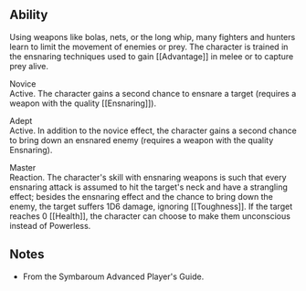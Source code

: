## Ability
Using weapons like bolas, nets, or the long whip, many fighters and hunters learn to limit the movement of enemies or prey. The character is trained in the ensnaring techniques used to gain [[Advantage]] in melee or to capture prey alive.

Novice<br>Active. The character gains a second chance to ensnare a target (requires a weapon with the quality [[Ensnaring]]).

Adept<br>Active. In addition to the novice effect, the character gains a second chance to bring down an ensnared enemy (requires a weapon with the quality Ensnaring).

Master<br>Reaction. The character's skill with ensnaring weapons is such that every ensnaring attack is assumed to hit the target's neck and have a strangling effect; besides the ensnaring effect and the chance to bring down the enemy, the target suffers 1D6 damage, ignoring [[Toughness]]. If the target reaches 0 [[Health]], the character can choose to make them unconscious instead of Powerless.
## Notes
* From the Symbaroum Advanced Player's Guide.